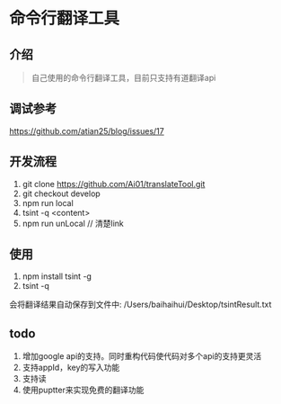 # 命令行翻译工具

## 介绍

> 自己使用的命令行翻译工具，目前只支持有道翻译api

## 调试参考

https://github.com/atian25/blog/issues/17

## 开发流程

1. git clone https://github.com/Ai01/translateTool.git
2. git checkout develop
3. npm run local
4. tsint -q \<content>
5. npm run unLocal // 清楚link

## 使用

1. npm install tsint -g 
2. tsint -q <content need to translate>

会将翻译结果自动保存到文件中: /Users/baihaihui/Desktop/tsintResult.txt

## todo

1. 增加google api的支持。同时重构代码使代码对多个api的支持更灵活
2. 支持appId，key的写入功能
3. 支持读
4. 使用puptter来实现免费的翻译功能

